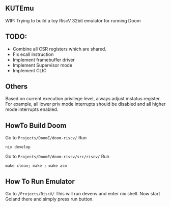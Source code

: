 ## KUTEmu

WIP: Trying to build a toy RiscV 32bit emulator for running Doom

## TODO:
* Combine all CSR registers which are shared.
* Fix ecall instruction
* Implement framebuffer driver
* Implement Supervisor mode
* Implement CLIC

## Others
Based on current execution privilege level, always adjust mstatus register. For example, all lower priv mode interrupts 
should be disabled and all higher mode interrupts enabled.

## HowTo Build Doom

Go to `Projects/DoomE/doom-riscv/`
Run 
```shell
nix develop
```

Go to `Projects/DoomE/doom-riscv/src/riscv/`
Run

```shell
make clean; make ; make asm
```

## How To Run Emulator

Go to `/Projects/RiscV/`
This will run devenv and enter nix shell. Now start Goland there and simply press run button.
